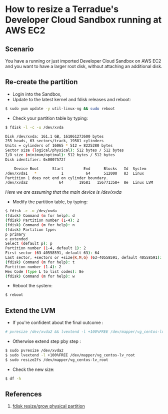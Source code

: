 How to resize a Terradue's Developer Cloud Sandbox running at AWS EC2
=====================================================================

Scenario
--------

You have a running or just imported Developer Cloud Sandbox on AWS EC2 and you want to have a larger root disk, without attaching an additional disk.

Re-create the partition
-----------------------

* Login into the Sandbox,
* Update to the latest kernel and fdisk releases and reboot: 
```bash
$ sudo yum update -y util-linux-ng && sudo reboot
```
* Check your partition table by typing:
```bash
$ fdisk -l -c -u /dev/xvda

Disk /dev/xvda: 161.1 GB, 161061273600 bytes
255 heads, 63 sectors/track, 19581 cylinders
Units = cylinders of 16065 * 512 = 8225280 bytes
Sector size (logical/physical): 512 bytes / 512 bytes
I/O size (minimum/optimal): 512 bytes / 512 bytes
Disk identifier: 0x0007572f

    Device Boot      Start         End      Blocks   Id  System
/dev/xvda1   *           1          64      512000   83  Linux
Partition 1 does not end on cylinder boundary.
/dev/xvda2              64       19581   156771358+  8e  Linux LVM
```

*Here we are assuming that the main device is */dev/xvda**

* Modify the partition table, by typing:
```bash
$ fdisk -c -u /dev/xvda
(fdisk) Command (m for help): d
(fdisk) Partition number (1-4): 2
(fdisk) Command (m for help): n
(fdisk) Partition type:
p primary
e extended
Select (default p): p
Partition number (1-4, default 1): 2
First sector (63-40558591, default 63): 64
Last sector, +sectors or +size{K,M,G} (63-40558591, default 40558591): [PRESS ENTER TO ACCEPT LARGEST DEFAULT]
(fdisk) Command (m for help): t
Partition number (1-4): 2
Hex Code (type L to list codes): 8e
(fdisk) Command (m for help): w
```

* Reboot the system:
```bash
$ reboot
```

Extend the LVM
---------------

* If you're confident about the final outcome :
```bash
# pvresize /dev/xvda2 && lvextend -l +100%FREE /dev/mapper/vg_centos-lv_root && resize2fs /dev/mapper/vg_centos-lv_root && df -h && reboot
```

* Otherwise extend step pby step :
```bash
$ sudo pvresize /dev/xvda2
$ sudo lvextend -l +100%FREE /dev/mapper/vg_centos-lv_root 
$ sudo resize2fs /dev/mapper/vg_centos-lv_root
```

* Check the new size:
```bash
$ df -h
```

References
----------

1. [fdisk resize/grow physical partition](http://litwol.com/content/fdisk-resizegrow-physical-partition-without-losing-data-linodecom)
